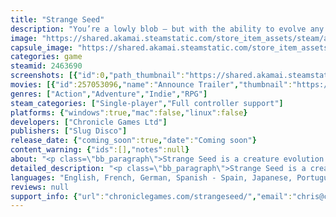 ```yaml
---
title: "Strange Seed"
description: "You’re a lowly blob — but with the ability to evolve any DNA you eat, you don’t have to stay that way. Upgrade parts to fight, run, fly and overcome your environment. Mammals, birds, insects, dinosaurs — everything is on your menu!"
image: "https://shared.akamai.steamstatic.com/store_item_assets/steam/apps/2463690/header.jpg?t=1732524924"
capsule_image: "https://shared.akamai.steamstatic.com/store_item_assets/steam/apps/2463690/capsule_231x87.jpg?t=1732524924"
categories: game
steamid: 2463690
screenshots: [{"id":0,"path_thumbnail":"https://shared.akamai.steamstatic.com/store_item_assets/steam/apps/2463690/ss_2796ea3fac0c13b40a23fc56f9de744307c53d5b.600x338.jpg?t=1732524924","path_full":"https://shared.akamai.steamstatic.com/store_item_assets/steam/apps/2463690/ss_2796ea3fac0c13b40a23fc56f9de744307c53d5b.1920x1080.jpg?t=1732524924"},{"id":1,"path_thumbnail":"https://shared.akamai.steamstatic.com/store_item_assets/steam/apps/2463690/ss_954a8c4c2cdb7e715d4bbd14a74a8914a14a759b.600x338.jpg?t=1732524924","path_full":"https://shared.akamai.steamstatic.com/store_item_assets/steam/apps/2463690/ss_954a8c4c2cdb7e715d4bbd14a74a8914a14a759b.1920x1080.jpg?t=1732524924"},{"id":2,"path_thumbnail":"https://shared.akamai.steamstatic.com/store_item_assets/steam/apps/2463690/ss_e9a98ce09900a74f1a539619c0560c3ccda5a6fd.600x338.jpg?t=1732524924","path_full":"https://shared.akamai.steamstatic.com/store_item_assets/steam/apps/2463690/ss_e9a98ce09900a74f1a539619c0560c3ccda5a6fd.1920x1080.jpg?t=1732524924"},{"id":3,"path_thumbnail":"https://shared.akamai.steamstatic.com/store_item_assets/steam/apps/2463690/ss_d47ed14ef94a5e197f05e2ab1b58f421269b9c5e.600x338.jpg?t=1732524924","path_full":"https://shared.akamai.steamstatic.com/store_item_assets/steam/apps/2463690/ss_d47ed14ef94a5e197f05e2ab1b58f421269b9c5e.1920x1080.jpg?t=1732524924"},{"id":4,"path_thumbnail":"https://shared.akamai.steamstatic.com/store_item_assets/steam/apps/2463690/ss_d9baf61ec8c3a58b598166c1470eae9e643c5ec7.600x338.jpg?t=1732524924","path_full":"https://shared.akamai.steamstatic.com/store_item_assets/steam/apps/2463690/ss_d9baf61ec8c3a58b598166c1470eae9e643c5ec7.1920x1080.jpg?t=1732524924"},{"id":5,"path_thumbnail":"https://shared.akamai.steamstatic.com/store_item_assets/steam/apps/2463690/ss_43b2eb8e320d78884c600e56bca284401e31730b.600x338.jpg?t=1732524924","path_full":"https://shared.akamai.steamstatic.com/store_item_assets/steam/apps/2463690/ss_43b2eb8e320d78884c600e56bca284401e31730b.1920x1080.jpg?t=1732524924"},{"id":6,"path_thumbnail":"https://shared.akamai.steamstatic.com/store_item_assets/steam/apps/2463690/ss_4aa6cce1a9ee04fb13499e45810d696bd3f9c0e6.600x338.jpg?t=1732524924","path_full":"https://shared.akamai.steamstatic.com/store_item_assets/steam/apps/2463690/ss_4aa6cce1a9ee04fb13499e45810d696bd3f9c0e6.1920x1080.jpg?t=1732524924"},{"id":7,"path_thumbnail":"https://shared.akamai.steamstatic.com/store_item_assets/steam/apps/2463690/ss_6152c52d1b5a55328b0a73fb24059dc05b46a0fe.600x338.jpg?t=1732524924","path_full":"https://shared.akamai.steamstatic.com/store_item_assets/steam/apps/2463690/ss_6152c52d1b5a55328b0a73fb24059dc05b46a0fe.1920x1080.jpg?t=1732524924"},{"id":8,"path_thumbnail":"https://shared.akamai.steamstatic.com/store_item_assets/steam/apps/2463690/ss_6b4b919c3d1803c6f0d39a0973d7350e876ab5e1.600x338.jpg?t=1732524924","path_full":"https://shared.akamai.steamstatic.com/store_item_assets/steam/apps/2463690/ss_6b4b919c3d1803c6f0d39a0973d7350e876ab5e1.1920x1080.jpg?t=1732524924"},{"id":9,"path_thumbnail":"https://shared.akamai.steamstatic.com/store_item_assets/steam/apps/2463690/ss_bdcc565d7d61d685622c93ea4907d6e7d159ea70.600x338.jpg?t=1732524924","path_full":"https://shared.akamai.steamstatic.com/store_item_assets/steam/apps/2463690/ss_bdcc565d7d61d685622c93ea4907d6e7d159ea70.1920x1080.jpg?t=1732524924"}]
movies: [{"id":257053096,"name":"Announce Trailer","thumbnail":"https://shared.akamai.steamstatic.com/store_item_assets/steam/apps/257053096/movie.293x165.jpg?t=1725853304","webm":{"480":"http://video.akamai.steamstatic.com/store_trailers/257053096/movie480_vp9.webm?t=1725853304","max":"http://video.akamai.steamstatic.com/store_trailers/257053096/movie_max_vp9.webm?t=1725853304"},"mp4":{"480":"http://video.akamai.steamstatic.com/store_trailers/257053096/movie480.mp4?t=1725853304","max":"http://video.akamai.steamstatic.com/store_trailers/257053096/movie_max.mp4?t=1725853304"},"highlight":true}]
genres: ["Action","Adventure","Indie","RPG"]
steam_categories: ["Single-player","Full controller support"]
platforms: {"windows":true,"mac":false,"linux":false}
developers: ["Chronicle Games Ltd"]
publishers: ["Slug Disco"]
release_date: {"coming_soon":true,"date":"Coming soon"}
content_warning: {"ids":[],"notes":null}
about: "<p class=\"bb_paragraph\">Strange Seed is a creature evolution game crossed with an action adventure RPG. It’s inspired by Spore’s creature stage, but reimagined as a role-playing journey where your parts actually matter.<img class=\"bb_img\" src=\"https://shared.akamai.steamstatic.com/store_item_assets/steam/apps/2463690/extras/desc_insert_2b.gif?t=1732524924\" /></p><p class=\"bb_paragraph\"></p><h2 class=\"bb_tag\">Get some legs on and let's go</h2><p class=\"bb_paragraph\">Start your journey as a humble blob, the “strange seed” that just fell off a very abnormal tree. There are a lot of blobs out there, but you seem to be somewhat unique.</p><p class=\"bb_paragraph\"> </p><p class=\"bb_paragraph\">Acquire parts DNA from any creature you eat. Combine parts to achieve the most powerful body! However, be careful not to neglect any part of your form. A powerful head and torso might be good for fighting — but too slow to chase down prey. No creature part is useless!</p><h2 class=\"bb_tag\">Gameplay features</h2><ul class=\"bb_ul\"><li><p class=\"bb_paragraph\">7 part slots, 30+ full creatures: over 10 million potential combinations!</p></li><li><p class=\"bb_paragraph\">Extras: from horns and ears to hats and machine guns, you aren’t limited to biological parts</p></li><li><p class=\"bb_paragraph\">Metroidvania challenges: specific parts combinations are necessary to solve certain challenges</p></li><li><p class=\"bb_paragraph\">Part features: flying, climbing, charging, reading, and other weird abilities</p></li><li><p class=\"bb_paragraph\">Intimidating (but cheeseable, you’ve got all those parts) boss fights</p><p class=\"bb_paragraph\"></p><p class=\"bb_paragraph\"><img class=\"bb_img\" src=\"https://shared.akamai.steamstatic.com/store_item_assets/steam/apps/2463690/extras/desc_insert_1.gif?t=1732524924\" /></p></li></ul>"
detailed_description: "<p class=\"bb_paragraph\">Strange Seed is a creature evolution game crossed with an action adventure RPG. It’s inspired by Spore’s creature stage, but reimagined as a role-playing journey where your parts actually matter.<img class=\"bb_img\" src=\"https://shared.akamai.steamstatic.com/store_item_assets/steam/apps/2463690/extras/desc_insert_2b.gif?t=1732524924\" /></p><p class=\"bb_paragraph\"></p><h2 class=\"bb_tag\">Get some legs on and let's go</h2><p class=\"bb_paragraph\">Start your journey as a humble blob, the “strange seed” that just fell off a very abnormal tree. There are a lot of blobs out there, but you seem to be somewhat unique.</p><p class=\"bb_paragraph\"> </p><p class=\"bb_paragraph\">Acquire parts DNA from any creature you eat. Combine parts to achieve the most powerful body! However, be careful not to neglect any part of your form. A powerful head and torso might be good for fighting — but too slow to chase down prey. No creature part is useless!</p><h2 class=\"bb_tag\">Gameplay features</h2><ul class=\"bb_ul\"><li><p class=\"bb_paragraph\">7 part slots, 30+ full creatures: over 10 million potential combinations!</p></li><li><p class=\"bb_paragraph\">Extras: from horns and ears to hats and machine guns, you aren’t limited to biological parts</p></li><li><p class=\"bb_paragraph\">Metroidvania challenges: specific parts combinations are necessary to solve certain challenges</p></li><li><p class=\"bb_paragraph\">Part features: flying, climbing, charging, reading, and other weird abilities</p></li><li><p class=\"bb_paragraph\">Intimidating (but cheeseable, you’ve got all those parts) boss fights</p><p class=\"bb_paragraph\"></p><p class=\"bb_paragraph\"><img class=\"bb_img\" src=\"https://shared.akamai.steamstatic.com/store_item_assets/steam/apps/2463690/extras/desc_insert_1.gif?t=1732524924\" /></p></li></ul>"
languages: "English, French, German, Spanish - Spain, Japanese, Portuguese - Brazil, Simplified Chinese, Korean, Russian, Spanish - Latin America"
reviews: null
support_info: {"url":"chroniclegames.com/strangeseed/","email":"chris@chroniclegames.com"}
---
```



